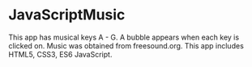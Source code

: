# JavaScriptMusic
This app has musical keys A - G. A bubble appears when each key is clicked on. Music was obtained from freesound.org. This app includes HTML5, CSS3, ES6 JavaScript.